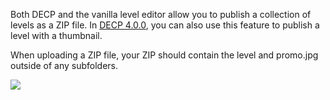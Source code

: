 Both DECP and the vanilla level editor allow you to publish a collection of levels as a ZIP file. In [DECP 4.0.0](decp#MDCL400), you can also use this feature to publish a level with a thumbnail.

When uploading a ZIP file, your ZIP should contain the level and <span class="color-purple">promo.jpg</span> outside of any subfolders.

![](@/assets/images/resources/workshop-zip/workshop-zip-good-bad.png)
